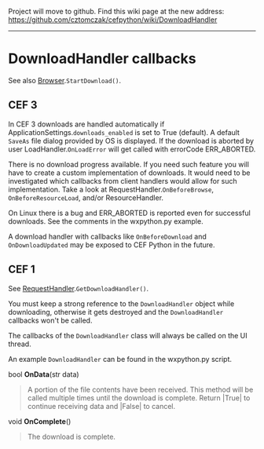 Project will move to github. Find this wiki page at the new address: https://github.com/cztomczak/cefpython/wiki/DownloadHandler


---


# DownloadHandler callbacks #

See also [Browser](Browser.md).`StartDownload()`.

## CEF 3 ##

In CEF 3 downloads are handled automatically if ApplicationSettings.`downloads_enabled` is set to True (default). A default `SaveAs` file dialog provided by OS is displayed. If the download is aborted by user LoadHandler.`OnLoadError` will get called with errorCode ERR\_ABORTED.

There is no download progress available. If you need such feature you will have to create a custom implementation of downloads. It would need to be investigated which callbacks from client handlers would allow for such implementation. Take a look at RequestHandler.`OnBeforeBrowse`, `OnBeforeResourceLoad`, and/or ResourceHandler.

On Linux there is a bug and ERR\_ABORTED is reported even for successful downloads. See the comments in the wxpython.py example.

A download handler with callbacks like `OnBeforeDownload` and
`OnDownloadUpdated` may be exposed to CEF Python in the future.

## CEF 1 ##

See [RequestHandler](RequestHandler.md).`GetDownloadHandler()`.

You must keep a strong reference to the `DownloadHandler` object while downloading, otherwise it gets destroyed and the `DownloadHandler` callbacks won't be called.

The callbacks of the `DownloadHandler` class will always be called on the UI thread.

An example `DownloadHandler` can be found in the wxpython.py script.

bool **OnData**(str data)

> A portion of the file contents have been received. This method will be
> called multiple times until the download is complete. Return |True| to
> continue receiving data and |False| to cancel.

void **OnComplete**()

> The download is complete.